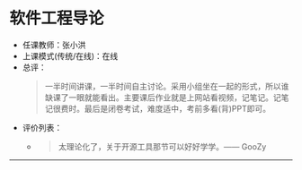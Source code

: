 # 软件工程导论

- 任课教师：张小洪
- 上课模式(传统/在线)：在线
- 总评：
  > 一半时间讲课，一半时间自主讨论。采用小组坐在一起的形式，所以谁缺课了一眼就能看出。主要课后作业就是上网站看视频，记笔记。记笔记很费时。最后是闭卷考试，难度适中，考前多看(背)PPT即可。
- 评价列表：
  - > 太理论化了，关于开源工具那节可以好好学学。—— GooZy

---